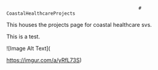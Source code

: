                                                    # CoastalHealthcareProjects
                                                    
This houses the projects page for coastal healthcare svs. 

This is a test. 

![Image Alt Text]([<blockquote class="imgur-embed-pub" lang="en" data-id="a/yRfL73S" data-context="false" ><a href="//imgur.com/a/yRfL73S"></a></blockquote><script async src="//s.imgur.com/min/embed.js" charset="utf-8"></script>](https://imgur.com/a/yRfL73S)https://imgur.com/a/yRfL73S)

